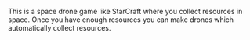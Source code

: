 
This is a space drone game like StarCraft where you collect resources in space. Once you have enough resources you can make drones which automatically collect resources.
